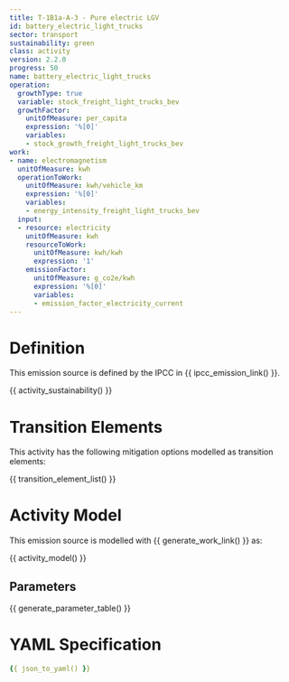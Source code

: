 ```yaml
---
title: T-1B1a-A-3 - Pure electric LGV
id: battery_electric_light_trucks
sector: transport
sustainability: green
class: activity
version: 2.2.0
progress: 50
name: battery_electric_light_trucks
operation:
  growthType: true
  variable: stock_freight_light_trucks_bev
  growthFactor:
    unitOfMeasure: per_capita
    expression: '%[0]'
    variables:
    - stock_growth_freight_light_trucks_bev
work:
- name: electromagnetism
  unitOfMeasure: kwh
  operationToWork:
    unitOfMeasure: kwh/vehicle_km
    expression: '%[0]'
    variables:
    - energy_intensity_freight_light_trucks_bev
  input:
  - resource: electricity
    unitOfMeasure: kwh
    resourceToWork:
      unitOfMeasure: kwh/kwh
      expression: '1'
    emissionFactor:
      unitOfMeasure: g_co2e/kwh
      expression: '%[0]'
      variables:
      - emission_factor_electricity_current
---
```

# Definition
This emission source is defined by the IPCC in {{ ipcc_emission_link() }}.


{{ activity_sustainability() }}

# Transition Elements

This activity has the following mitigation options modelled as transition elements:

{{ transition_element_list() }}

# Activity Model
This emission source is modelled with {{ generate_work_link() }} as:

{{ activity_model() }}

## Parameters

{{ generate_parameter_table() }}

# YAML Specification

```yaml
{{ json_to_yaml() }}
```
